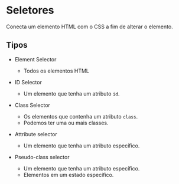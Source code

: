 # Seletores

Conecta um elemento HTML com o CSS a fim de alterar o elemento.

## Tipos

* Element Selector
    - Todos os elementos HTML
* ID Selector
    - Um elemento que tenha um atributo `id`.

* Class Selector
    - Os elementos que contenha um atributo `class`.
    - Podemos ter uma ou mais classes.

* Attribute selector
    - Um elemento que tenha um atributo específico.

* Pseudo-class selector
    - Um elemento que tenha um atributo específico.
    - Elementos em um estado específico.
